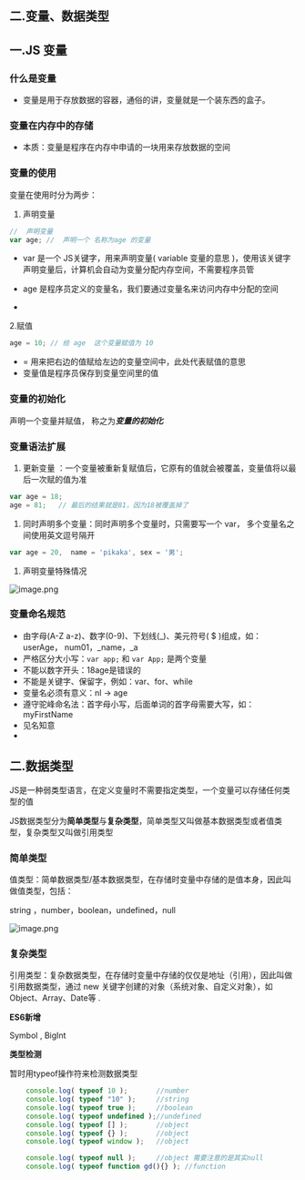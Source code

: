 ## 二.变量、数据类型

## **一.JS 变量**

### **什么是变量**

- 变量是用于存放数据的容器，通俗的讲，变量就是一个装东西的盒子。

### **变量在内存中的存储**

- 本质：变量是程序在内存中申请的一块用来存放数据的空间

### 变量的使用

变量在使用时分为两步：

1. 声明变量  

```js
//  声明变量  
var age; //  声明一个 名称为age 的变量 
```

- var 是一个 JS关键字，用来声明变量( variable 变量的意思 )，使用该关键字声明变量后，计算机会自动为变量分配内存空间，不需要程序员管

- age 是程序员定义的变量名，我们要通过变量名来访问内存中分配的空间 

- 

  2.赋值 

```js
age = 10; // 给 age  这个变量赋值为 10 
```

- = 用来把右边的值赋给左边的变量空间中，此处代表赋值的意思
- 变量值是程序员保存到变量空间里的值 

### **变量的初始化** 

声明一个变量并赋值， 称之为***变量的初始化***

### 变量语法扩展 

1. 更新变量 ：一个变量被重新复赋值后，它原有的值就会被覆盖，变量值将以最后一次赋的值为准

```js
var age = 18;
age = 81;   // 最后的结果就是81，因为18被覆盖掉了   
```

1. 同时声明多个变量：同时声明多个变量时，只需要写一个 var， 多个变量名之间使用英文逗号隔开

```js
var age = 20,  name = 'pikaka', sex = '男';
```

1. 声明变量特殊情况 

![image.png](https://cdn.nlark.com/yuque/0/2020/png/335089/1578573175253-8342d4fe-a0ee-43d6-b675-b1784611eaf4.png)

### 变量命名规范

- 由字母(A-Z a-z)、数字(0-9)、下划线(_)、美元符号( $ )组成，如：userAge， num01，_name，_a
- 严格区分大小写：`var app;` 和 `var App;` 是两个变量
- 不能以数字开头：18age是错误的
- 不能是关键字、保留字，例如：var、for、while
- 变量名必须有意义：nl → age  
- 遵守驼峰命名法：首字母小写，后面单词的首字母需要大写，如：myFirstName
- 见名知意
- 

## 二.数据类型

JS是一种弱类型语言，在定义变量时不需要指定类型，一个变量可以存储任何类型的值

JS数据类型分为**简单类型**与**复杂类型**，简单类型又叫做基本数据类型或者值类型，复杂类型又叫做引用类型

### 简单类型

值类型：简单数据类型/基本数据类型，在存储时变量中存储的是值本身，因此叫做值类型，包括：

string ，number，boolean，undefined，null 

![image.png](https://cdn.nlark.com/yuque/0/2020/png/335089/1578574533110-e876d169-d26f-4a0e-907b-31b08cc79079.png)

### 复杂类型

引用类型：复杂数据类型，在存储时变量中存储的仅仅是地址（引用），因此叫做引用数据类型，通过 new 关键字创建的对象（系统对象、自定义对象），如 Object、Array、Date等 .

**ES6新增**

Symbol ,  BigInt

**类型检测**

暂时用typeof操作符来检测数据类型

```js
    console.log( typeof 10 );       //number
    console.log( typeof "10" );     //string
    console.log( typeof true );     //boolean    
    console.log( typeof undefined );//undefined
    console.log( typeof [] );       //object
    console.log( typeof {} );       //object
    console.log( typeof window );   //object

    console.log( typeof null );     //object 需要注意的是其实null
    console.log( typeof function gd(){} ); //function
```

